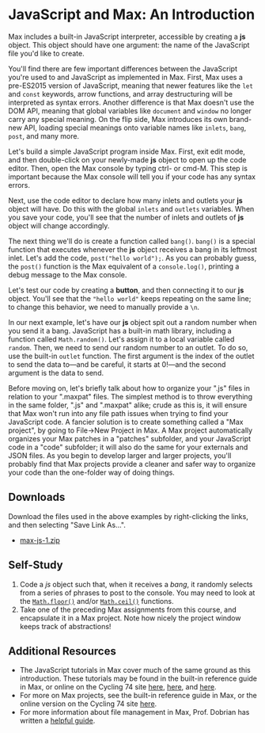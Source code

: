 # JavaScript and Max: An Introduction

Max includes a built-in JavaScript interpreter, accessible by creating a **js**
object.  This object should have one argument: the name of the JavaScript file
you'd like to create.

You'll find there are few important differences between the JavaScript you're
used to and JavaScript as implemented in Max.  First, Max uses a pre-ES2015
version of JavaScript, meaning that newer features like the `let` and `const`
keywords, arrow functions, and array destructuring will be interpreted as
syntax errors.  Another difference is that Max doesn't use the DOM API, meaning
that global variables like `document` and `window` no longer carry any special
meaning.  On the flip side, Max introduces its own brand-new API, loading
special meanings onto variable names like `inlets`, `bang`, `post`, and many
more.

Let's build a simple JavaScript program inside Max.  First, exit edit mode, and
then double-click on your newly-made **js** object to open up the code editor.
Then, open the Max console by typing ctrl- or cmd-M.  This step is important
because the Max console will tell you if your code has any syntax errors.

Next, use the code editor to declare how many inlets and outlets your **js**
object will have.  Do this with the global `inlets` and `outlets` variables.
When you save your code, you'll see that the number of inlets and outlets of
**js** object will change accordingly.

The next thing we'll do is create a function called `bang()`.  `bang()` is a
special function that executes whenever the **js** object receives a bang in
its leftmost inlet.  Let's add the code, `post("hello world");`.  As you can
probably guess, the `post()` function is the Max equivalent of a
`console.log()`, printing a debug message to the Max console.

Let's test our code by creating a **button**, and then connecting it to our
**js** object.  You'll see that the `"hello world"` keeps repeating on the same
line; to change this behavior, we need to manually provide a `\n`.

In our next example, let's have our **js** object spit out a random number when
you send it a bang.  JavaScript has a built-in math library, including a
function called `Math.random()`.  Let's assign it to a local variable called
`random`.  Then, we need to send our random number to an outlet.  To do so, use
the built-in `outlet` function.  The first argument is the index of the outlet
to send the data to—and be careful, it starts at 0!—and the second argument is
the data to send.  

Before moving on, let's briefly talk about how to organize your ".js" files in
relation to your ".maxpat" files.  The simplest method is to throw everything
in the same folder, ".js" and ".maxpat" alike; crude as this is, it will ensure
that Max won't run into any file path issues when trying to find your
JavaScript code.  A fancier solution is to create something called a "Max
project", by going to File->New Project in Max.  A Max project automatically
organizes your Max patches in a "patches" subfolder, and your JavaScript code
in a "code" subfolder; it will also do the same for your externals and JSON
files.  As you begin to develop larger and larger projects, you'll probably
find that Max projects provide a cleaner and safer way to organize your code
than the one-folder way of doing things.


## Downloads

Download the files used in the above examples by right-clicking the links, and
then selecting "Save Link As...".

* [max-js-1.zip](max-js-1.zip)


## Self-Study

1. Code a *js* object such that, when it receives a *bang*, it randomly
   selects from a series of phrases to post to the console.  You may need
   to look at the
   [`Math.floor()`](https://developer.mozilla.org/en-US/docs/Web/JavaScript/Reference/Global_Objects/Math/floor)
   and/or
   [`Math.ceil()`](https://developer.mozilla.org/en-US/docs/Web/JavaScript/Reference/Global_Objects/Math/ceil)
   functions.
2. Take one of the preceding Max assignments from this course, and encapsulate
   it in a Max project.  Note how nicely the project window keeps track of
   abstractions!


## Additional Resources

* The JavaScript tutorials in Max cover much of the same ground as this
  introduction.  These tutorials may be found in the built-in reference guide
  in Max, or online on the Cycling 74 site 
  [here](https://docs.cycling74.com/max7/tutorials/javascriptchapter01),
  [here](https://docs.cycling74.com/max7/tutorials/javascriptchapter02), and
  [here](https://docs.cycling74.com/max7/tutorials/javascriptchapter02).
* For more on Max projects, see the built-in reference guide in Max, or the
  online version on the Cycling 74 site
  [here](https://docs.cycling74.com/max7/vignettes/projects_topic).
* For more information about file management in Max, Prof. Dobrian has written
  a
  [helpful guide](https://sites.uci.edu/camp2014/2014/04/09/basics-of-opening-a-file/).
